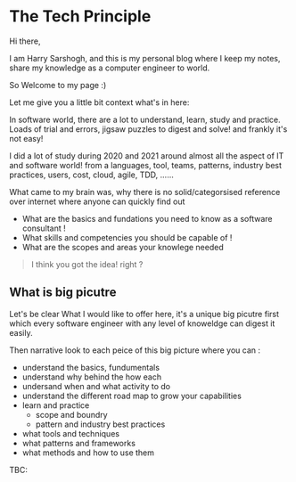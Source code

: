 # The Tech Principle

Hi there,

I am Harry Sarshogh, and this is my personal blog where I keep my notes, share my knowledge as a computer engineer to world.

So Welcome to my page :)

Let me give you a little bit context what's in here:

In software world, there are a lot to understand, learn, study and practice. Loads of trial and errors, jigsaw puzzles to digest and solve! and frankly it's not easy!

I did a lot of study during 2020 and 2021 around almost all the aspect of IT and software world! 
from  a languages, tool, teams, patterns, industry best practices, users, cost, cloud, agile, TDD, ...... 

What came to my brain was, why there is no solid/categorsised reference over internet where anyone can quickly find out 
 - What are the basics and fundations you need to know as a software consultant !
 - What skills and competencies you should be capable of !
 - What are the scopes and areas your knowlege needed    


> I think you got the idea! right ?


## What is big picutre
Let's be clear What I would like to offer here, it's a unique big picutre first which every software engineer with any level of knoweldge can digest it easily. 

Then narrative look to each peice of this big picture where you can : 
 - understand the basics, fundumentals
 - understand why behind the how each 
 - undersand when and what activity to do 
 - understand the different road map to grow your capabilities
 - learn and practice
    -  scope and boundry 
    -  pattern and industry best practices
 - what tools and techniques 
 - what patterns and frameworks
 - what methods and how to use them


 TBC: